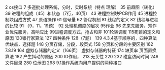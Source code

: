 2 os接口
7 多道批处理系统，分时，实时系统（特点 理解）
35 前趋图（转化）
39 进程的组成（45）和状态（7行，40页）
43 进程控制块PCB作用
45 进程控制块组成方式
47 原语操作
61 信号量
62 管程机制
81 线程的定义
82 线程与进程的比较
91 （9，11，19题）
92 处理机调度的层次
95作业
96 先来先服务，短作业优先服务，高响应比
99进程调度方式，抢占和非
101轮转调度
115死锁的定义和原因
120银行家算法
127 四种条件
128（7题）
139 4.3.4基于顺序的，四种算法优缺点，选择题
148 分页存储，分段，段页式
158 分页和分段的主要区别
162 7.8.19
164 虚拟存储器的定义（166页）
虚拟存储器的特征
174 缺页率
页面置换算法
182 产生抖动的原因
200 IO作用，
213 无关性
220 
232 磁盘访问时间
249 文件目录
280 位示图
298 9.1操作系统向用户提供的两种接口